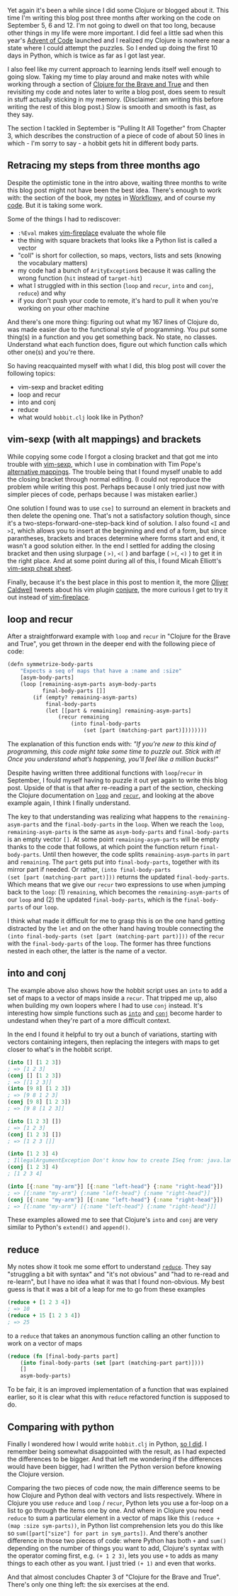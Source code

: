 <!--
.. title: (clj 5) Loop and recur, into and conj
.. slug: clj5-loop-and-recur-into-and-conj
.. date: 2020-12-26 10:09:08 UTC+01:00
.. tags: clojure, programming, brave clojure
.. category: clojure
.. link: 
.. description:
.. type: text
-->

Yet again it's been a while since I did some Clojure or blogged about it. This time I'm writing this blog post
three months after working on the code on September 5, 6 and 12. I'm not going to dwell on that too long, because
other things in my life were more important. I did feel a little sad when this year's [Advent of Code](https://adventofcode.com/)
launched and I realized my Clojure is nowhere near a state where I could attempt the puzzles. So I ended up doing
the first 10 days in Python, which is twice as far as I got last year.

I also feel like my current approach to learning lends itself well enough to going slow. Taking my time to play around
and make notes with while working through a section of [Clojure for the Brave and True](https://www.braveclojure.com/)
and then revisiting my code and notes later to write a blog post, does seem to result in stuff actually sticking in my memory.
(Disclaimer: am writing this before writing the rest of this blog post.) Slow is smooth and smooth is fast, as they say.

The section I tackled in September is "Pulling It All Together" from Chapter 3, which describes the construction of a 
piece of code of about 50 lines in which - I'm sorry to say -  a hobbit gets hit in different body parts.

<!-- TEASER_END -->

## Retracing my steps from three months ago
Despite the optimistic tone in the intro above, waiting three months to write this blog post might not have been the best idea.
There's enough to work with: the section of the book, my [notes](https://workflowy.com/s/clj-5-ch3-pulling-it/DneREuVAmKt9PHwU)
in [Workflowy](https://workflowy.com/), and of course my [code](https://github.com/j19sch/clojure-brave-true/blob/master/clojure-noob/src/clojure_noob/hobbit.clj). But it is taking some work.

Some of the things I had to rediscover:

- `:%Eval` makes [vim-fireplace](https://github.com/tpope/vim-fireplace) evaluate the whole file
- the thing with square brackets that looks like a Python list is called a vector
- "coll" is short for collection, so maps, vectors, lists and sets (knowing the vocabulary matters)
- my code had a bunch of `ArityException`s because it was calling the wrong function (`hit` instead of `target-hit`)
- what I struggled with in this section (`loop` and `recur`, `into` and `conj`, `reduce`) and why
- if you don't push your code to remote, it's hard to pull it when you're working on your other machine

And there's one more thing: figuring out what my 167 lines of Clojure do, was made easier due to the functional style of programming. You put some thing(s) in a function and you get something back. No state, no classes. Understand what each function does, figure out which function calls which other one(s) and you're there.

So having reacquainted myself with what I did, this blog post will cover the following topics:

- vim-sexp and bracket editing
- loop and recur
- into and conj
- reduce
- what would `hobbit.clj` look like in Python?


## vim-sexp (with alt mappings) and brackets

While copying some code I forgot a closing bracket and that got me into trouble with [vim-sexp](https://github.com/guns/vim-sexp), which I use in combination with Tim Pope's [alternative mappings](https://github.com/tpope/vim-sexp-mappings-for-regular-people).
The trouble being that I found myself unable to add the closing bracket through normal editing. (I could not reproduce the problem
while writing this post. Perhaps because I only tried just now with simpler pieces of code, perhaps because I was mistaken earlier.)

One solution I found was to use `cse]` to surround an element in brackets and then delete the opening one. That's not a satisfactory
solution though, since it's a two-steps-forward-one-step-back kind of solution. I also found `<I` and `>I`, which allows you to insert at the beginning and end of a form, but since parantheses, brackets and braces determine where forms start and end, it wasn't a good solution either. In the end I settled for adding the closing bracket and then using slurpage ( `>)`, `<(` ) and barfage ( `>(`, `<)` ) to get it in the right place. And at some point during all of this, I found Micah Elliott's [vim-sexp cheat sheet](http://micahelliott.com/posts/2015-08-20-vim-sexp-cheat-sheet.html).

Finally, because it's the best place in this post to mention it, the more [Oliver Caldwell](https://twitter.com/olivercaldwell) tweets about 
his vim plugin [conjure](https://github.com/Olical/conjure), the more curious I get to try it out instead of [vim-fireplace](https://github.com/tpope/vim-fireplace).


## loop and recur

After a straightforward example with `loop` and `recur` in "Clojure for the Brave and True", you get thrown in the deeper end with the following piece of code:
```clojure
(defn symmetrize-body-parts
	"Expects a seq of maps that have a :name and :size"
	[asym-body-parts]
	(loop [remaining-asym-parts asym-body-parts
		   final-body-parts []]
		(if (empty? remaining-asym-parts)
			final-body-parts
			(let [[part & remaining] remaining-asym-parts]
				(recur remaining
					(into final-body-parts
						(set [part (matching-part part)])))))))
```
The explanation of this function ends with: _"If you’re new to this kind of programming, this code might take some time to puzzle out.
Stick with it! Once you understand what’s happening, you’ll feel like a million bucks!"_

Despite having written three additional functions with `loop`/`recur` in September, I fould myself having to puzzle it out yet
again to write this blog post. Upside of that is that after re-reading a part of the section, checking the Clojure documentation
on [`loop`](https://clojuredocs.org/clojure.core/loop) and [`recur`](https://clojuredocs.org/clojure.core/recur), and looking at
the above example again, I think I finally understand.

The key to that understanding was realizing what happens to the `remaining-asym-parts` and the `final-body-parts` in the `loop`.
When we reach the `loop`, `remaining-asym-parts` is the same as `asym-body-parts` and `final-body-parts` is an empty vector `[]`.
At some point `remaining-asym-parts` will be empty thanks to the code that follows, at which point the function return `final-body-parts`.
Until then however, the code splits `remaining-asym-parts` in `part` and `remaining`. The `part` gets put into `final-body-parts`, together
with its mirror part if needed. Or rather, `(into final-body-parts (set [part (matching-part part)]))` returns the updated
`final-body-parts`. Which means that we give our `recur` two expressions to use when jumping back to the `loop`: (1) `remaining`, which becomes the `remaining-asym-parts` of our `loop` and (2) the updated `final-body-parts`, which is the `final-body-parts` of our `loop`.

I think what made it difficult for me to grasp this is on the one hand getting distracted by the `let` and on the other hand having trouble
connecting the `(into final-body-parts (set [part (matching-part part)]))` of the `recur` with the `final-body-parts` of the `loop`. The former has three functions nested in each other, the latter is the name of a vector.


## into and conj

The example above also shows how the hobbit script uses an `into` to add a set of maps to a vector of maps inside a `recur`. That tripped me up, also when building my own loopers where I had to use `conj` instead. It's interesting how simple functions such as [`into`](https://clojuredocs.org/clojure.core/into) and [`conj`](https://clojuredocs.org/clojure.core/conj) become harder to undestand when they're part of a more difficult context.

In the end I found it helpful to try out a bunch of variations, starting with vectors containing integers, 
then replacing the integers with maps to get closer to what's in the hobbit script.

```clojure
(into [] [1 2 3])
; => [1 2 3]
(conj [] [1 2 3])
; => [[1 2 3]]
(into [9 8] [1 2 3])
; => [9 8 1 2 3]
(conj [9 8] [1 2 3])
; => [9 8 [1 2 3]]

(into [1 2 3] [])
; => [1 2 3]
(conj [1 2 3] [])
; => [1 2 3 []]

(into [1 2 3] 4)
; IllegalArgumentException Don't know how to create ISeq from: java.lang.Long  clojure.lang.RT.seqFrom (RT.java:542)
(conj [1 2 3] 4)
; [1 2 3 4]

(into [{:name "my-arm"}] [{:name "left-head"} {:name "right-head"}])
; => [{:name "my-arm"} {:name "left-head"} {:name "right-head"}]
(conj [{:name "my-arm"}] [{:name "left-head"} {:name "right-head"}])
; => [{:name "my-arm"} [{:name "left-head"} {:name "right-head"}]]
```

These examples allowed me to see that Clojure's `into` and `conj` are very similar to Python's `extend()` and `append()`.


## reduce

My notes show it took me some effort to understand [`reduce`](https://clojuredocs.org/clojure.core/reduce). They say "struggling a bit with syntax" and "it's not obvious" and "had to re-read and re-learn", but I have no idea what it was that I found non-obvious. My best guess is that it was a bit of a leap for me to go from these examples

```clojure
(reduce + [1 2 3 4])
; => 10
(reduce + 15 [1 2 3 4])
; => 25
```

to a `reduce` that takes an anonymous function calling an other function to work on a vector of maps

```clojure
(reduce (fn [final-body-parts part]
	(into final-body-parts (set [part (matching-part part)])))
	[]
	asym-body-parts)
```

To be fair,
it is an improved implementation of a function that was explained earlier, so it is clear what this with `reduce` refactored
function is supposed to do.


## Comparing with python
Finally I wondered how I would write `hobbit.clj` in Python, [so I did](https://github.com/j19sch/clojure-brave-true/blob/master/python-comparisons/hobbit.py). I remember being somewhat disappointed with the result, as I had expected the differences to be
bigger. And that left me wondering if the differences would have been bigger, had I written the Python version before knowing
the Clojure version.

Comparing the two pieces of code now, the main difference seems to be how Clojure and Python deal with vectors and lists respectively.
Where in Clojure you use `reduce` and `loop` / `recur`, Python lets you use a for-loop on a list to go through the items one by one.
And where in Clojure you need `reduce` to sum a particular element in a vector of maps like this `(reduce + (map :size sym-parts))`, in Python list comprehension lets you do this like so `sum([part["size"] for part in sym_parts])`. And there's another difference in those two
pieces of code: where Python has both `+` and `sum()` depending on the number of things you want to add, Clojure's syntax with the operator
coming first, e.g. `(+ 1 2 3)`, lets you use `+` to adds as many things to each other as you want. I just tried `(+ 1)` and even that works.


And that almost concludes Chapter 3 of "Clojure for the Brave and True". There's only one thing left: the six exercises at the end.
